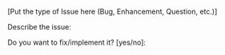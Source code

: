 [Put the type of Issue here (Bug, Enhancement, Question, etc.)]

Describe the issue:

Do you want to fix/implement it? [yes/no]: 
